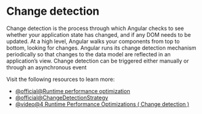 # Change detection

Change detection is the process through which Angular checks to see whether your application state has changed, and if any DOM needs to be updated. At a high level, Angular walks your components from top to bottom, looking for changes. Angular runs its change detection mechanism periodically so that changes to the data model are reflected in an application’s view. Change detection can be triggered either manually or through an asynchronous event

Visit the following resources to learn more:

- [@official@Runtime performance optimization](https://angular.dev/best-practices/runtime-performance)
- [@official@ChangeDetectionStrategy](https://angular.dev/guide/components/advanced-configuration#changedetectionstrategy)
- [@video@4 Runtime Performance Optimizations ( Change detection )](https://www.youtube.com/watch?v=f8sA-i6gkGQ)
